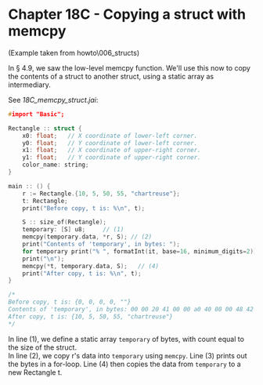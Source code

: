 # Chapter 18C - Copying a struct with memcpy
(Example taken from howto\006_structs)

In § 4.9, we saw the low-level memcpy function. We'll use this now to copy the contents of a struct to another struct, using a static array as intermediary. 

See *18C_memcpy_struct.jai*:
```c++
#import "Basic";

Rectangle :: struct {  
    x0: float;   // X coordinate of lower-left corner.
    y0: float;   // Y coordinate of lower-left corner.
    x1: float;   // X coordinate of upper-right corner.
    y1: float;   // Y coordinate of upper-right corner.
    color_name: string;   
}

main :: () {
    r := Rectangle.{10, 5, 50, 55, "chartreuse"};   
    t: Rectangle;
    print("Before copy, t is: %\n", t);

    S :: size_of(Rectangle);
    temporary: [S] u8;     // (1)
    memcpy(temporary.data, *r, S); // (2) 
    print("Contents of 'temporary', in bytes: ");
    for temporary print("% ", formatInt(it, base=16, minimum_digits=2)); // (3) 
    print("\n");
    memcpy(*t, temporary.data, S);   // (4) 
    print("After copy, t is: %\n", t);
}

/*
Before copy, t is: {0, 0, 0, 0, ""}
Contents of 'temporary', in bytes: 00 00 20 41 00 00 a0 40 00 00 48 42 00 00 5c 42 0a 00 00 00 00 00 00 00 b8 51 4d b7 f7 7f 00 00
After copy, t is: {10, 5, 50, 55, "chartreuse"}
*/
```

In line (1), we define a static array `temporary` of bytes, with count equal to the size of the struct.  
In line (2), we copy r's data into `temporary` using `memcpy`. Line (3) prints out the bytes in a for-loop. Line (4) then copies the data from `temporary` to a new Rectangle t.
